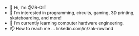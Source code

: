 - 👋 Hi, I’m @ZR-OIT
- 👀 I’m interested in programming, circuits, gaming, 3D printing, skateboarding, and more!
- 🌱 I’m currently learning computer hardware engineering.
- 📫 How to reach me ... linkedin.com/in/zak-rowland

<!---
ZR-OIT/ZR-OIT is a ✨ special ✨ repository because its `README.md` (this file) appears on your GitHub profile.
You can click the Preview link to take a look at your changes.
--->
